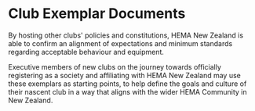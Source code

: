 # Club Exemplar Documents

By hosting other clubs' policies and constitutions, HEMA New Zealand is able to confirm an alignment of expectations and minimum standards regarding acceptable behaviour and equipment.

Executive members of new clubs on the journey towards officially registering as a society and affiliating with HEMA New Zealand may use these exemplars as starting points,
to help define the goals and culture of their nascent club in a way that aligns with the wider HEMA Community in New Zealand.
